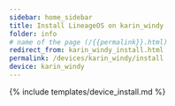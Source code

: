 ```yaml
---
sidebar: home_sidebar
title: Install LineageOS on karin_windy
folder: info
# name of the page (/{{permalink}}.html)
redirect_from: karin_windy_install.html
permalink: /devices/karin_windy/install
device: karin_windy
---
```

{% include templates/device_install.md %}
